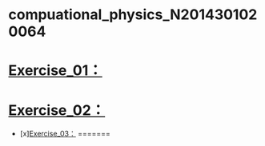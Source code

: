 # compuational_physics_N2014301020064
[Exercise_01：]()
=======
[Exercise_02：]()
=======
- [x][Exercise_03：]()
=======
